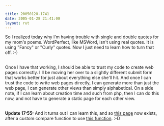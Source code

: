 ```yaml
---

title: 20050128-1741
date: 2005-01-28 21:41:00
layout: rut
---
```


So I realized today why I'm having trouble with single and double
quotes for my mom's poems.  WordPerfect, like MSWord, isn't using
real quotes. It is using "Fancy" or "Curly" quotes.  Now I just
need to learn how to turn that off. :-)<br  /><br  />

Once I have that working, I should be able to trust my code to
create web pages correctly.  I'll be moving her over to a slightly
different submit form that works better for just about everything
else she'll hit.  And once I can trust the code to write web pages
directly, I can generate more than just the web page, I can generate
other views than simply alphabetical.  On a side note, if I can
learn about creation time and such from php, then I can do this now,
and not have to generate a static page for each other view.<br  /><br  />

<strong>Update 17:55:</strong> And it turns out I can learn this,
and so <a href="http://www.schierer.org/~ann/date.php">this
page</a> now exists, after a custom compare function to use
<a href="http://www.php.net/manual/en/function.filemtime.php">this
function</a>. :-D

